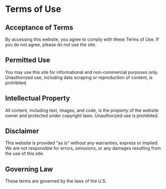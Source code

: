 # Terms of Use

## Acceptance of Terms
By accessing this website, you agree to comply with these Terms of Use. If you do not agree, please do not use the site.

## Permitted Use
You may use this site for informational and non-commercial purposes only. Unauthorized use, including data scraping or reproduction of content, is prohibited.

## Intellectual Property
All content, including text, images, and code, is the property of the website owner and protected under copyright laws. Unauthorized use is prohibited.

## Disclaimer
This website is provided "as is" without any warranties, express or implied. We are not responsible for errors, omissions, or any damages resulting from the use of this site.

## Governing Law
These terms are governed by the laws of the U.S.